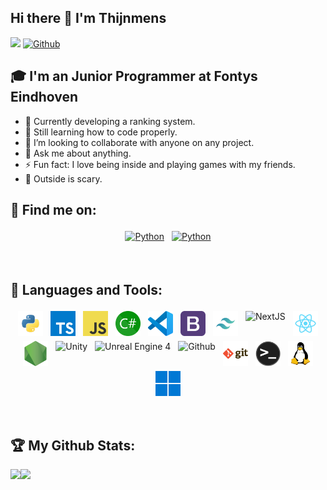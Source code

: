 ## Hi there 👋 I'm **Thijnmens**
![](https://visitor-badge.laobi.icu/badge?page_id=thijnmens.thijnmens) [![Github](https://img.shields.io/github/followers/thijnmens?label=Followers&logo=Github)](https://github.com/thijnmens)




## 🎓 I'm an Junior Programmer at Fontys Eindhoven

- 🔭 Currently developing a ranking system.
- 🌱 Still learning how to code properly. 
- 👯 I’m looking to collaborate with anyone on any project.
- 💬 Ask me about anything.
- ⚡ Fun fact: I love being inside and playing games with my friends.
- 🌳 Outside is scary.

## 📧 Find me on:

<p align="center">
 <a href="https://linkedin.com/in/Thijn-Smulders" target="_blank" rel="noopener noreferrer"> <img src="https://i.imgur.com/MzOGvS3.png" alt="Python" height="40" style="vertical-align:top; margin:4px"></a>
 <a href="mailto:thijnsmulders04@gmail.com"> <img src="https://i.imgur.com/AooLMX0.png" alt="Python" height="40" style="vertical-align:top; margin:4px"></a>
</p>

<br />


## 🧰 Languages and Tools:
<p align="center">
<img src="https://raw.githubusercontent.com/github/explore/80688e429a7d4ef2fca1e82350fe8e3517d3494d/topics/python/python.png" alt="Python" height="40" style="vertical-align:top; margin:4px">
<img src="https://raw.githubusercontent.com/github/explore/80688e429a7d4ef2fca1e82350fe8e3517d3494d/topics/typescript/typescript.png" alt="Typescript" height="40" style="vertical-align:top; margin:4px">
<img src="https://raw.githubusercontent.com/github/explore/80688e429a7d4ef2fca1e82350fe8e3517d3494d/topics/javascript/javascript.png" alt="Javascript" height="40" style="vertical-align:top; margin:4px">
<img src="https://raw.githubusercontent.com/github/explore/80688e429a7d4ef2fca1e82350fe8e3517d3494d/topics/csharp/csharp.png" alt="C#" height="40" style="vertical-align:top; margin:4px">
<img src="https://raw.githubusercontent.com/github/explore/80688e429a7d4ef2fca1e82350fe8e3517d3494d/topics/visual-studio-code/visual-studio-code.png" alt="VS Code" height="40" style="vertical-align:top; margin:4px">
<img src="https://raw.githubusercontent.com/github/explore/80688e429a7d4ef2fca1e82350fe8e3517d3494d/topics/bootstrap/bootstrap.png" alt="Bootstrap" height="40" style="vertical-align:top; margin:4px">
<img src="https://raw.githubusercontent.com/github/explore/80688e429a7d4ef2fca1e82350fe8e3517d3494d/topics/tailwind/tailwind.png" alt="Tailwind" height="40" style="vertical-align:top; margin:4px">
<img src="https://decodenatura.com/static/fb8aa1bb70c9925ce1ae22dc2711b343/nextjs-logo.png" alt="NextJS" height="40" style="vertical-align:top; margin:4px">
<img src="https://raw.githubusercontent.com/github/explore/80688e429a7d4ef2fca1e82350fe8e3517d3494d/topics/react/react.png" alt="React" height="40" style="vertical-align:top; margin:4px">
<img src="https://raw.githubusercontent.com/github/explore/80688e429a7d4ef2fca1e82350fe8e3517d3494d/topics/nodejs/nodejs.png" alt="NodeJS" height="40" style="vertical-align:top; margin:4px">
 <img src="https://i.redd.it/tu3gt6ysfxq71.png" alt="Unity" height="40" style="vertical-align:top; margin:4px">
<img src="https://public.boxcloud.com/api/2.0/internal_files/809821486208/versions/866775178208/representations/png_paged_2048x2048/content/1.png?access_token=1!-q3tHiQWvt_VAbdH_VJ2MTMC1JaT66fHj7NYR3VSlJhxF-tc2Bhe1JFKEkNaeeyKK9vwH0WH-U9YLUjPAPXB8UhquNBosDqhJuBSMc_OQiBoHw9ukJXcG6-H_Ooruew8qooc0phnDch3F4VW4egz248WqrITAuXloer-WfGm3F9DzeuFCtAr96S5yvS9RGpuv7VXqy0UKP6xcCyRI-AQ9ap0qC0wChKYXBG3VLfgmkrTU9od2tAN4itZtfFqRID9x49Q-nXb9Yus_vQUsM8mGoK36eH_XJi7Ddy7B_keUw8cM2hCTjhF9DwhpAGZJEjRSNTVLXrPFQd0FB2dP-p5LVFsUuBhoySq0aVJ4Q_3x7cWGV1PiDqbRY08h30aghIc_qr34GCu0MZU_GxSslmWlfMarXa6zSPw_uRc4U88ISCJOUXJEPyY6Sg1BG2LEhAYWdnyDnjOnEcXG0s00xtUFCLImxlfv6waQt33uqk5x3L6znDZaikR0kEXDbpzORgeFc11K-BywYZENkrp-hSuAJGJe99TWfITTNzdO3oQUcLPv-UAZOU6gfd_gT18gfjl9ygB" alt="Unreal Engine 4" height="40" style="vertical-align:top; margin:4px">
<img src="https://avatars.githubusercontent.com/u/26377421?v=4" alt="Github" height="40" style="vertical-align:top; margin:4px">
<img src="https://raw.githubusercontent.com/github/explore/80688e429a7d4ef2fca1e82350fe8e3517d3494d/topics/git/git.png" alt="Git" height="40" style="vertical-align:top; margin:4px">
<img src="https://raw.githubusercontent.com/github/explore/80688e429a7d4ef2fca1e82350fe8e3517d3494d/topics/terminal/terminal.png" alt="Terminal" height="40" style="vertical-align:top; margin:4px">
<img src="https://raw.githubusercontent.com/github/explore/80688e429a7d4ef2fca1e82350fe8e3517d3494d/topics/linux/linux.png" alt="Linux" height="40" style="vertical-align:top; margin:4px" alt="Windows" height="40" style="vertical-align:top; margin:4px">
<img src="https://raw.githubusercontent.com/github/explore/80688e429a7d4ef2fca1e82350fe8e3517d3494d/topics/windows/windows.png" alt="Windows" height="40" style="vertical-align:top; margin:4px">

</p>

<br />

## 🏆 My Github Stats:

<div>
<a href="https://github-readme-stats.vercel.app/api?username=thijnmens&theme=nightowl">
  <img  align="left" src="https://github-readme-stats.vercel.app/api?username=thijnmens&count_private=true&show_icons=true&theme=nightowl" />
</a>
<a href="https://github-readme-stats.vercel.app/api/top-langs/?username=thijnmens&hide=php&theme=nightowl">
  <img align="left" src="https://github-readme-stats.vercel.app/api/top-langs/?username=thijnmens&hide=php&theme=nightowl" />
</a>
</div>



[linkedin]: https://linkedin.com/in/thijn-smulders
[mail]: mailto:thijnsmulders04@gmail.com
